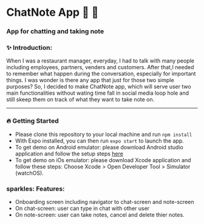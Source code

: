 # ChatNote App :speech_balloon: :memo: 

### App for chatting and taking note 

### :sparkles: Introduction:

When I was a restaurant manager, everyday, I had to talk with many people including employees, partners, venders and customers.
After that,I needed to remember what happen during the conversation, especially for important things. I was wonder is there any app that just for those two simple purposes? So, I decided to make ChatNote app, which will serve user two main functionalities without wating time fall in social media loop hole and still skeep them on track of what they want to take note on.

---
### :fire: Getting Started 
- Please clone this repository to your local machine and run `npm install`
- With Expo installed, you can then run `expo start` to launch the app.
- To get demo on Android emulator: please download Android studio application and follow the setup steps [here](https://docs.expo.io/workflow/android-studio-emulator/)
- To get demo on iOs emulator: please download Xcode application and follow these steps: Choose Xcode > Open Developer Tool > Simulator (watchOS).
### sparkles: Features:
 - Onboarding screen including navigator to chat-screen and note-screen
 - On chat-screen: user can type in chat with other user
 - On note-screen: user can take notes, cancel and delete thier notes.
 
